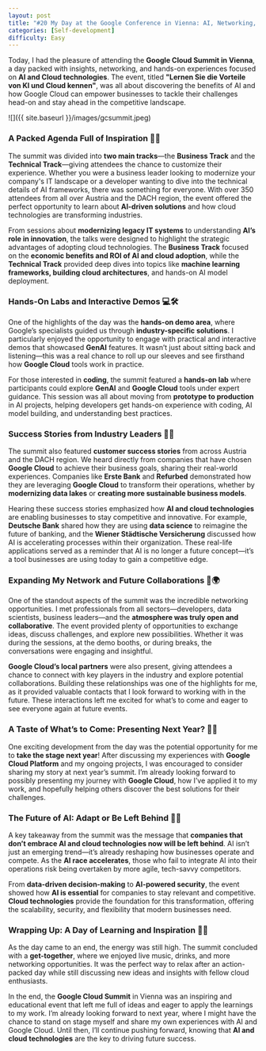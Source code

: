 ```yaml
---
layout: post
title: "#20 My Day at the Google Conference in Vienna: AI, Networking, and Future Opportunities! 🤖🎉"
categories: [Self-development]
difficulty: Easy
---
```



Today, I had the pleasure of attending the **Google Cloud Summit in Vienna**, a day packed with insights, networking, and hands-on experiences focused on **AI and Cloud technologies**. The event, titled **"Lernen Sie die Vorteile von KI und Cloud kennen"**, was all about discovering the benefits of AI and how Google Cloud can empower businesses to tackle their challenges head-on and stay ahead in the competitive landscape.

![]({{ site.baseurl }}/images/gcsummit.jpeg)

### A Packed Agenda Full of Inspiration 📅✨

The summit was divided into **two main tracks**—the **Business Track** and the **Technical Track**—giving attendees the chance to customize their experience. Whether you were a business leader looking to modernize your company's IT landscape or a developer wanting to dive into the technical details of AI frameworks, there was something for everyone. With over 350 attendees from all over Austria and the DACH region, the event offered the perfect opportunity to learn about **AI-driven solutions** and how cloud technologies are transforming industries.

From sessions about **modernizing legacy IT systems** to understanding **AI’s role in innovation**, the talks were designed to highlight the strategic advantages of adopting cloud technologies. The **Business Track** focused on the **economic benefits and ROI of AI and cloud adoption**, while the **Technical Track** provided deep dives into topics like **machine learning frameworks, building cloud architectures**, and hands-on AI model deployment.

### Hands-On Labs and Interactive Demos 💻🛠️

One of the highlights of the day was the **hands-on demo area**, where Google’s specialists guided us through **industry-specific solutions**. I particularly enjoyed the opportunity to engage with practical and interactive demos that showcased **GenAI** features. It wasn’t just about sitting back and listening—this was a real chance to roll up our sleeves and see firsthand how **Google Cloud** tools work in practice.

For those interested in **coding**, the summit featured a **hands-on lab** where participants could explore **GenAI** and **Google Cloud** tools under expert guidance. This session was all about moving from **prototype to production** in AI projects, helping developers get hands-on experience with coding, AI model building, and understanding best practices. 

### Success Stories from Industry Leaders 🚀🌟

The summit also featured **customer success stories** from across Austria and the DACH region. We heard directly from companies that have chosen **Google Cloud** to achieve their business goals, sharing their real-world experiences. Companies like **Erste Bank** and **Refurbed** demonstrated how they are leveraging **Google Cloud** to transform their operations, whether by **modernizing data lakes** or **creating more sustainable business models**.

Hearing these success stories emphasized how **AI and cloud technologies** are enabling businesses to stay competitive and innovative. For example, **Deutsche Bank** shared how they are using **data science** to reimagine the future of banking, and the **Wiener Städtische Versicherung** discussed how AI is accelerating processes within their organization. These real-life applications served as a reminder that AI is no longer a future concept—it’s a tool businesses are using today to gain a competitive edge.

### Expanding My Network and Future Collaborations 🤝🌍

One of the standout aspects of the summit was the incredible networking opportunities. I met professionals from all sectors—developers, data scientists, business leaders—and the **atmosphere was truly open and collaborative**. The event provided plenty of opportunities to exchange ideas, discuss challenges, and explore new possibilities. Whether it was during the sessions, at the demo booths, or during breaks, the conversations were engaging and insightful.

**Google Cloud’s local partners** were also present, giving attendees a chance to connect with key players in the industry and explore potential collaborations. Building these relationships was one of the highlights for me, as it provided valuable contacts that I look forward to working with in the future. These interactions left me excited for what’s to come and eager to see everyone again at future events.

### A Taste of What’s to Come: Presenting Next Year? 🎤📅

One exciting development from the day was the potential opportunity for me to **take the stage next year**! After discussing my experiences with **Google Cloud Platform** and my ongoing projects, I was encouraged to consider sharing my story at next year’s summit. I’m already looking forward to possibly presenting my journey with **Google Cloud**, how I’ve applied it to my work, and hopefully helping others discover the best solutions for their challenges.

### The Future of AI: Adapt or Be Left Behind 🌟🚀

A key takeaway from the summit was the message that **companies that don’t embrace AI and cloud technologies now will be left behind**. AI isn’t just an emerging trend—it’s already reshaping how businesses operate and compete. As the **AI race accelerates**, those who fail to integrate AI into their operations risk being overtaken by more agile, tech-savvy competitors.

From **data-driven decision-making** to **AI-powered security**, the event showed how **AI is essential** for companies to stay relevant and competitive. **Cloud technologies** provide the foundation for this transformation, offering the scalability, security, and flexibility that modern businesses need. 

### Wrapping Up: A Day of Learning and Inspiration 🎉🥂

As the day came to an end, the energy was still high. The summit concluded with a **get-together**, where we enjoyed live music, drinks, and more networking opportunities. It was the perfect way to relax after an action-packed day while still discussing new ideas and insights with fellow cloud enthusiasts. 

In the end, the **Google Cloud Summit** in Vienna was an inspiring and educational event that left me full of ideas and eager to apply the learnings to my work. I’m already looking forward to next year, where I might have the chance to stand on stage myself and share my own experiences with AI and Google Cloud. Until then, I’ll continue pushing forward, knowing that **AI and cloud technologies** are the key to driving future success.
